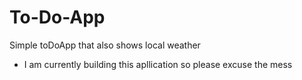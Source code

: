 # To-Do-App
Simple toDoApp that also shows local weather
- I am currently building this apllication so please excuse the mess
